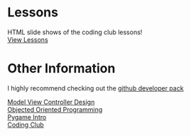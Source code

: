 Lessons
=======

HTML slide shows of the coding club lessons!  
[View Lessons](http://skylinecodingclub.github.io/lessons/)

Other Information
=================
I highly recommend checking out the [github developer pack](https://education.github.com/pack)
<!-- Lesson list -->
[Model View Controller Design](http://sklinecodingclub.github.io/lessons/slides/mvc.html)  
[Objected Oriented Programming](http://sklinecodingclub.github.io/lessons/slides/object_oriented.html)  
[Pygame Intro](http://sklinecodingclub.github.io/lessons/slides/pygame_intro.html)  
[Coding Club ](http://sklinecodingclub.github.io/lessons/slides/strings_and_lists.html)  
<!-- End lesson list -->
